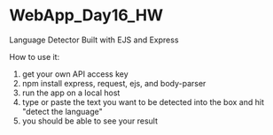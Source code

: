 # WebApp_Day16_HW
Language Detector Built with EJS and Express

How to use it:
1. get your own API access key
2. npm install express, request, ejs, and body-parser
3. run the app on a local host
4. type or paste the text you want to be detected into the box and hit "detect the language"
5. you should be able to see your result
